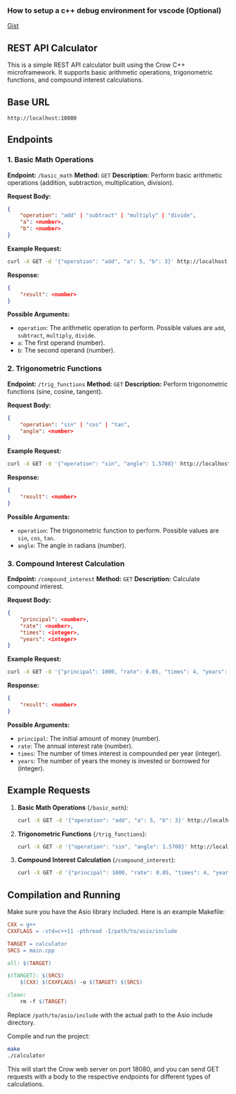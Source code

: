 ### How to setup a c++ debug environment for vscode (Optional)

[Gist](https://gist.github.com/kaustubhdeokar/40d738d2220bd23c2b554003d761b086)

## REST API Calculator

This is a simple REST API calculator built using the Crow C++ microframework. It supports basic arithmetic operations, trigonometric functions, and compound interest calculations.

## Base URL
```
http://localhost:18080
```

## Endpoints

### 1. Basic Math Operations
**Endpoint:** `/basic_math`
**Method:** `GET`
**Description:** Perform basic arithmetic operations (addition, subtraction, multiplication, division).

**Request Body:**
```json
{
    "operation": "add" | "subtract" | "multiply" | "divide",
    "a": <number>,
    "b": <number>
}
```

**Example Request:**
```sh
curl -X GET -d '{"operation": "add", "a": 5, "b": 3}' http://localhost:18080/basic_math
```

**Response:**
```json
{
    "result": <number>
}
```

**Possible Arguments:**
- `operation`: The arithmetic operation to perform. Possible values are `add`, `subtract`, `multiply`, `divide`.
- `a`: The first operand (number).
- `b`: The second operand (number).

### 2. Trigonometric Functions
**Endpoint:** `/trig_functions`
**Method:** `GET`
**Description:** Perform trigonometric functions (sine, cosine, tangent).

**Request Body:**
```json
{
    "operation": "sin" | "cos" | "tan",
    "angle": <number>
}
```

**Example Request:**
```sh
curl -X GET -d '{"operation": "sin", "angle": 1.5708}' http://localhost:18080/trig_functions
```

**Response:**
```json
{
    "result": <number>
}
```

**Possible Arguments:**
- `operation`: The trigonometric function to perform. Possible values are `sin`, `cos`, `tan`.
- `angle`: The angle in radians (number).

### 3. Compound Interest Calculation
**Endpoint:** `/compound_interest`
**Method:** `GET`
**Description:** Calculate compound interest.

**Request Body:**
```json
{
    "principal": <number>,
    "rate": <number>,
    "times": <integer>,
    "years": <integer>
}
```

**Example Request:**
```sh
curl -X GET -d '{"principal": 1000, "rate": 0.05, "times": 4, "years": 5}' http://localhost:18080/compound_interest
```

**Response:**
```json
{
    "result": <number>
}
```

**Possible Arguments:**
- `principal`: The initial amount of money (number).
- `rate`: The annual interest rate (number).
- `times`: The number of times interest is compounded per year (integer).
- `years`: The number of years the money is invested or borrowed for (integer).

## Example Requests

1. **Basic Math Operations** (`/basic_math`):
   ```sh
   curl -X GET -d '{"operation": "add", "a": 5, "b": 3}' http://localhost:18080/basic_math
   ```

2. **Trigonometric Functions** (`/trig_functions`):
   ```sh
   curl -X GET -d '{"operation": "sin", "angle": 1.5708}' http://localhost:18080/trig_functions
   ```

3. **Compound Interest Calculation** (`/compound_interest`):
   ```sh
   curl -X GET -d '{"principal": 1000, "rate": 0.05, "times": 4, "years": 5}' http://localhost:18080/compound_interest
   ```

## Compilation and Running

Make sure you have the Asio library included. Here is an example Makefile:

```Makefile
CXX = g++
CXXFLAGS = -std=c++11 -pthread -I/path/to/asio/include

TARGET = calculator
SRCS = main.cpp

all: $(TARGET)

$(TARGET): $(SRCS)
	$(CXX) $(CXXFLAGS) -o $(TARGET) $(SRCS)

clean:
	rm -f $(TARGET)
```

Replace `/path/to/asio/include` with the actual path to the Asio include directory.

Compile and run the project:

```sh
make
./calculator
```

This will start the Crow web server on port 18080, and you can send GET requests with a body to the respective endpoints for different types of calculations.
